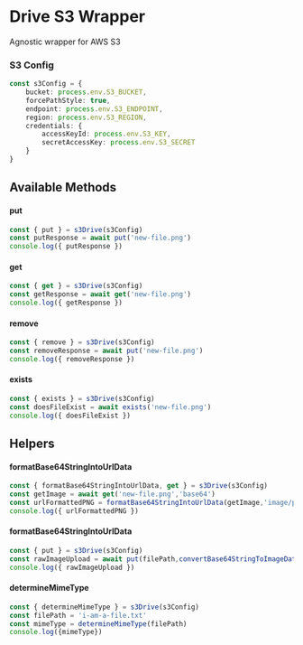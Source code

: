 # Drive S3 Wrapper

Agnostic wrapper for AWS S3


### S3 Config
````typescript
const s3Config = {
    bucket: process.env.S3_BUCKET,
    forcePathStyle: true,
    endpoint: process.env.S3_ENDPOINT,
    region: process.env.S3_REGION,
    credentials: {
        accessKeyId: process.env.S3_KEY,
        secretAccessKey: process.env.S3_SECRET
    }
}
````

## Available Methods

#### put
````typescript
const { put } = s3Drive(s3Config)
const putResponse = await put('new-file.png')
console.log({ putResponse })
````

#### get
````typescript
const { get } = s3Drive(s3Config)
const getResponse = await get('new-file.png')
console.log({ getResponse })
````

#### remove
````typescript
const { remove } = s3Drive(s3Config)
const removeResponse = await put('new-file.png')
console.log({ removeResponse })
````

#### exists
````typescript
const { exists } = s3Drive(s3Config)
const doesFileExist = await exists('new-file.png')
console.log({ doesFileExist })
````

## Helpers
#### formatBase64StringIntoUrlData
````typescript
const { formatBase64StringIntoUrlData, get } = s3Drive(s3Config)
const getImage = await get('new-file.png','base64')
const urlFormattedPNG = formatBase64StringIntoUrlData(getImage,'image/png')
console.log({ urlFormattedPNG })
````

#### formatBase64StringIntoUrlData
````typescript
const { put } = s3Drive(s3Config)
const rawImageUpload = await put(filePath,convertBase64StringToImageData('data:image/png;base64,iVBORw0KG'))
console.log({ rawImageUpload })
````

#### determineMimeType
````typescript
const { determineMimeType } = s3Drive(s3Config)
const filePath = 'i-am-a-file.txt'
const mimeType = determineMimeType(filePath)
console.log({mimeType})
````
